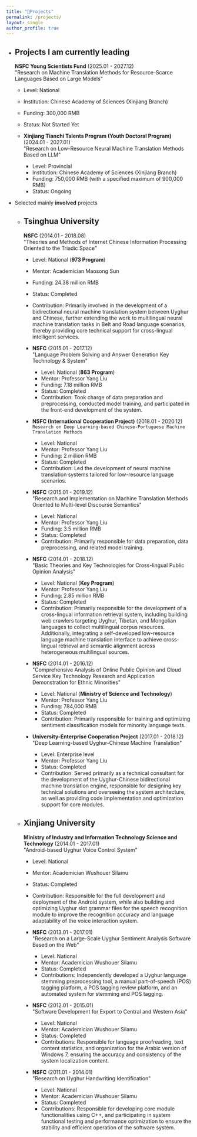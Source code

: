 ```yaml
---
title: "🎯Projects"
permalink: /projects/
layout: single
author_profile: true
---
```


- Projects I am currently **leading**
  - 
    **NSFC Young Scientists Fund**  (2025.01 - 2027.12)  
    "Research on Machine Translation Methods for Resource-Scarce Languages Based on Large Models"
    - Level: National
    - Institution:  Chinese Academy of Sciences (Xinjiang Branch)
    - Funding: 300,000 RMB
    - Status: Not Started Yet

  - 
    **Xinjiang Tianchi Talents Program (Youth Doctoral Program)**  (2024.01 - 2027.01)  
    "Research on Low-Resource Neural Machine Translation Methods Based on LLM"
    - Level: Provincial
    - Institution:  Chinese Academy of Sciences (Xinjiang Branch)
    - Funding: 750,000 RMB (with a specified maximum of 900,000 RMB)
    - Status: Ongoing

- Selected mainly **involved** projects
  - **Tsinghua University**
    - 
      **NSFC**  (2014.01 - 2018.08)  
      "Theories and Methods of Internet Chinese Information Processing Oriented to the Triadic Space"
      - Level: National (**973 Program**)
      - Mentor: Academician Maosong Sun
      - Funding: 24.38 million RMB
      - Status: Completed
      - Contribution: Primarily involved in the development of a bidirectional neural machine translation system between Uyghur and Chinese, further extending the work to multilingual neural machine translation tasks in Belt and Road language scenarios, thereby providing core technical support for cross-lingual intelligent services.

    - 
      **NSFC**  (2015.01 - 2017.12)  
      "Language Problem Solving and Answer Generation Key Technology & System"
      - Level: National (**863 Program**)
      - Mentor: Professor Yang Liu
      - Funding: 7.18 million RMB
      - Status: Completed
      - Contribution: Took charge of data preparation and preprocessing, conducted model training, and participated in the front-end development of the system.

    - 
      **NSFC (International Cooperation Project)**  (2018.01 - 2020.12)  
      `Research on Deep Learning-based Chinese-Portuguese Machine Translation Methods`
      - Level: National
      - Mentor: Professor Yang Liu
      - Funding: 2 million RMB
      - Status: Completed
      - Contribution: Led the development of neural machine translation systems tailored for low-resource language scenarios.

    - 
      **NSFC**  (2015.01 - 2019.12)  
      "Research and Implementation on Machine Translation Methods Oriented to Multi-level Discourse Semantics"
      - Level: National
      - Mentor: Professor Yang Liu
      - Funding: 3.5 million RMB
      - Status: Completed
      - Contribution: Primarily responsible for data preparation, data preprocessing, and related model training.

    - 
      **NSFC**  (2014.01 - 2018.12)  
      "Basic Theories and Key Technologies for Cross-lingual Public Opinion Analysis"
      - Level: National (**Key Program**)
      - Mentor: Professor Yang Liu
      - Funding: 2.85 million RMB
      - Status: Completed
      - Contribution: Primarily responsible for the development of a cross-lingual information retrieval system, including building web crawlers targeting Uyghur, Tibetan, and Mongolian languages to collect multilingual corpus resources. Additionally, integrating a self-developed low-resource language machine translation interface to achieve cross-lingual retrieval and semantic alignment across heterogeneous multilingual sources.

    - 
      **NSFC**  (2014.01 - 2016.12)  
      "Comprehensive Analysis of Online Public Opinion and Cloud Service Key Technology Research and Application Demonstration for Ethnic Minorities"
      - Level: National (**Ministry of Science and Technology**)
      - Mentor: Professor Yang Liu
      - Funding: 784,000 RMB
      - Status: Completed
      - Contribution: Primarily responsible for training and optimizing sentiment classification models for minority language texts.

    - 
      **University-Enterprise Cooperation Project**  (2017.01 - 2018.12)  
      "Deep Learning-based Uyghur-Chinese Machine Translation"
      - Level: Enterprise level
      - Mentor: Professor Yang Liu
      - Status: Completed
      - Contribution: Served primarily as a technical consultant for the development of the Uyghur-Chinese bidirectional machine translation engine, responsible for designing key technical solutions and overseeing the system architecture, as well as providing code implementation and optimization support for core modules.

  - **Xinjiang University**
    - 
      **Ministry of Industry and Information Technology Science and Technology**  (2014.01 - 2017.01)  
      "Android-based Uyghur Voice Control System"
      - Level: National
      - Mentor: Academician Wushouer Silamu
      - Status: Completed
      - Contribution: Responsible for the full development and deployment of the Android system, while also building and optimizing Uyghur slot grammar files for the speech recognition module to improve the recognition accuracy and language adaptability of the voice interaction system.

    - 
      **NSFC**  (2013.01 - 2017.01)  
      "Research on a Large-Scale Uyghur Sentiment Analysis Software Based on the Web"
      - Level: National
      - Mentor: Academician Wushouer Silamu
      - Status: Completed
      - Contributions: Independently developed a Uyghur language stemming preprocessing tool, a manual part-of-speech (POS) tagging platform, a POS tagging review platform, and an automated system for stemming and POS tagging.

    - 
      **NSFC**  (2012.01 - 2015.01)  
      "Software Development for Export to Central and Western Asia"
      - Level: National
      - Mentor: Academician Wushouer Silamu
      - Status: Completed
      - Contributions: Responsible for language proofreading, text content statistics, and organization for the Arabic version of Windows 7, ensuring the accuracy and consistency of the system localization content.

    - 
      **NSFC**  (2011.01 - 2014.01)  
      "Research on Uyghur Handwriting Identification"
      - Level: National
      - Mentor: Academician Wushouer Silamu
      - Status: Completed
      - Contributions: Responsible for developing core module functionalities using C++, and participating in system functional testing and performance optimization to ensure the stability and efficient operation of the software system.

